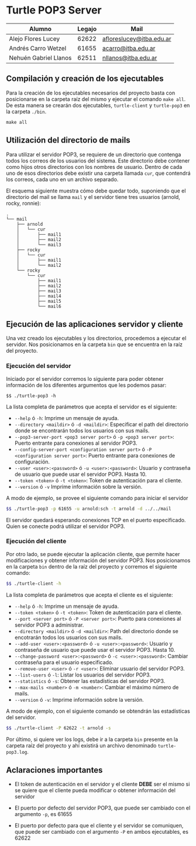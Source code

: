 # Turtle POP3 Server

|Alumno|Legajo|Mail|
|-|-|-|
|Alejo Flores Lucey|62622|afloreslucey@itba.edu.ar|
|Andrés Carro Wetzel|61655|acarro@itba.edu.ar
|Nehuén Gabriel Llanos|62511|nllanos@itba.edu.ar

## Compilación y creación de los ejecutables

Para la creación de los ejecutables necesarios del proyecto basta con posicionarse en la carpeta raíz del mismo y ejecutar el comando `make all`. De esta manera se crearán dos ejecutables, `turtle-client` y `turtle-pop3` en la carpeta `./bin`.

```
make all
```

## Utilización del directorio de mails

Para utilizar el servidor POP3, se requiere de un directorio que contenga todos los correos de los usuarios del sistema. Este directorio debe contener como hijos otros directorios con los nombres de usuario. Dentro de cada uno de esos directorios debe existir una carpeta llamada `cur`, que contendrá los correos, cada uno en un archivo separado.

El esquema siguiente muestra cómo debe quedar todo, suponiendo que el directorio del mail se llama `mail` y el servidor tiene tres usuarios (arnold, rocky, ronnie):

```
.
└── mail
    ├── arnold
    │   └── cur
    │       ├── mail1
    │       ├── mail2
    │       └── mail3
    ├── rocky
    │   └── cur
    │       ├── mail1
    │       └── mail2
    └── rocky
        └── cur
            ├── mail1
            ├── mail2
            ├── mail3
            ├── mail4
            ├── mail5
            └── mail6
```

## Ejecución de las aplicaciones servidor y cliente

Una vez creado los ejecutables y los directorios, procedemos a ejecutar el servidor. Nos posicionamos en la carpeta `bin` que se encuentra en la raíz del proyecto.

### Ejecución del servidor

Iniciado por el servidor corremos lo siguiente para poder obtener información de los diferentes argumentos que les podemos pasar:

```
$$ ./turtle-pop3 -h
```

La lista completa de parámetros que acepta el servidor es el siguiente:

- `--help` ó `-h`: Imprime un mensaje de ayuda.
- `--directory <maildir>` ó `-d <maildir>`: Especificar el path del directorio donde se encontrarán todos los usuarios con sus mails.
- `--pop3-server-port <pop3 server port>` ó `-p <pop3 server port>`: Puerto entrante para conexiones al servidor POP3.
- `--config-server-port <configuration server port>` ó `-P <configuration server port>`: Puerto entrante para conexiones de configuración.
- `--user <user>:<password>` ó `-u <user>:<password>`: Usuario y contraseña de usuario que puede usar el servidor POP3. Hasta 10.
- `--token <token>` ó `-t <token>`: Token de autenticación para el cliente.
- `--version` ó `-v` Imprime información sobre la versión.

A modo de ejemplo, se provee el siguiente comando para iniciar el servidor

```bash
$$ ./turtle-pop3 -p 61655 -u arnold:sch -t arnold -d ../../mail
```

El servidor quedará esperando conexiones TCP en el puerto especificado. Quien se conecte podrá utilizar el servidor POP3.

### Ejecución del cliente

Por otro lado, se puede ejecutar la aplicación cliente, que permite hacer modificaciones y obtener información del servidor POP3. Nos posicionamos en la carpeta `bin` dentro de la raíz del proyecto y corremos el siguiente comando:

```bash
$$ ./turtle-client -h
```

La lista completa de parámetros que acepta el cliente es el siguiente:

- `--help` ó `-h`: Imprime un mensaje de ayuda.
- `--token <token>` ó `-t <token>`: Token de autenticación para el cliente.
- `--port <server port>` ó `-P <server port>`: Puerto para conexiones al servidor POP3 a administrar.
- `--directory <maildir>` ó `-d <maildir>`: Path del directorio donde se encotrarán todos los usuarios con sus mails.
- `--add-user <user>:<password>` ó `-u <user>:<password>`: Usuario y contraseña de usuario que puede usar el servidor POP3. Hasta 10.
- `--change-password <user>:<password>` ó `-c <user>:<password>`: Cambiar contraseña para el usuario especificado.
- `--remove-user <user>` ó `-r <user>`: Eliminar usuario del servidor POP3.
- `--list-users` ó `-l`: Listar los usuarios del servidor POP3.
- `--statistics` ó `-s`: Obtener las estadísticas del servidor POP3.
- `--max-mails <number>` ó `-m <number>`: Cambiar el máximo número de mails.
- `--version` ó `-v`: Imprime información sobre la versión.

A modo de ejemplo, con el siguiente comando se obtendrán las estadísticas del servidor.

```bash
$$ ./turtle-client -P 62622 -t arnold -s
```

Por último, si quiere ver los logs, debe ir a la carpeta `bin` presente en la carpeta raíz del proyecto y ahí existirá un archivo denominado `turtle-pop3.log`.

## Aclaraciones importantes

* El token de autenticación en el servidor y el cliente **DEBE** ser el mismo si se quiere que el cliente pueda modificar o obtener información del servidor

* El puerto por defecto del servidor POP3, que puede ser cambiado con el argumento `-p`, es 61655

* El puerto por defecto para que el cliente y el servidor se comuniquen, que puede ser cambiado con el argumento `-P` en ambos ejecutables, es 62622

